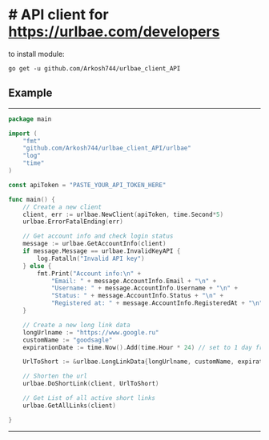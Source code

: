 # # API client for https://urlbae.com/developers

to install module:

    go get -u github.com/Arkosh744/urlbae_client_API

## Example
_________________________________________________
```go
package main

import (
	"fmt"
	"github.com/Arkosh744/urlbae_client_API/urlbae"
	"log"
	"time"
)

const apiToken = "PASTE_YOUR_API_TOKEN_HERE"

func main() {
	// Create a new client
	client, err := urlbae.NewClient(apiToken, time.Second*5)
	urlbae.ErrorFatalEnding(err)

	// Get account info and check login status
	message := urlbae.GetAccountInfo(client)
	if message.Message == urlbae.InvalidKeyAPI {
		log.Fatalln("Invalid API key")
	} else {
		fmt.Print("Account info:\n" +
			"Email: " + message.AccountInfo.Email + "\n" +
			"Username: " + message.AccountInfo.Username + "\n" +
			"Status: " + message.AccountInfo.Status + "\n" +
			"Registered at: " + message.AccountInfo.RegisteredAt + "\n")
	}

	// Create a new long link data
	longUrlname := "https://www.google.ru"
	customName := "goodsagle"
	expirationDate := time.Now().Add(time.Hour * 24) // set to 1 day from now

	UrlToShort := &urlbae.LongLinkData{longUrlname, customName, expirationDate}

	// Shorten the url
	urlbae.DoShortLink(client, UrlToShort)

	// Get List of all active short links
	urlbae.GetAllLinks(client)

}
```
_________________________________________________

